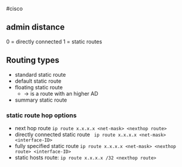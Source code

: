 #cisco 
## admin distance

0 =  directly connected
1 =  static routes

## Routing types

- standard static route
- default static route
- floating static route 
	- -> is a route with an higher AD
- summary static route

### static route hop options

- next hop route `ip route x.x.x.x <net-mask> <nexthop route>`
- directly connected static route ` ip route x.x.x.x <net-mask> <interface-ID>`
- fully specified static route `ip route x.x.x.x <net-mask> <nexthop route> <interface-ID>`
- static hosts route: `ip route x.x.x.x /32 <nexthop route>`